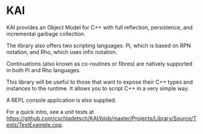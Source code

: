 KAI
===

KAI provides an Object Model for C++ with full reflection, persistence, and incremental garbage collection.

The library also offers two scripting languages: Pi, which is based on RPN notation, and Rho, which uses infix notation.

Continuations (also known as co-routines or fibres) are natively supported in both Pi and Rho languages.

This library will be useful to those that want to expose their C++ types and instances to the runtime. It allows you to script C++ in a very simple way.

A REPL console application is also supplied.

For a quick intro, see a unit tests at  https://github.com/cschladetsch/KAI/blob/master/Projects/Library/Source/Tests/TestExample.cpp.
